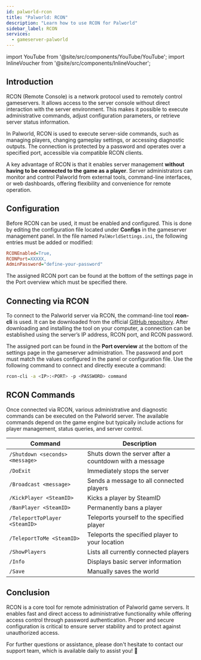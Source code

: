 ```yaml
---
id: palworld-rcon
title: "Palworld: RCON"
description: "Learn how to use RCON for Palworld"
sidebar_label: RCON
services:
  - gameserver-palworld
---
```


import YouTube from '@site/src/components/YouTube/YouTube';
import InlineVoucher from '@site/src/components/InlineVoucher';

## Introduction

RCON (Remote Console) is a network protocol used to remotely control gameservers. It allows access to the server console without direct interaction with the server environment. This makes it possible to execute administrative commands, adjust configuration parameters, or retrieve server status information.

In Palworld, RCON is used to execute server-side commands, such as managing players, changing gameplay settings, or accessing diagnostic outputs. The connection is protected by a password and operates over a specified port, accessible via compatible RCON clients.

A key advantage of RCON is that it enables server management **without having to be connected to the game as a player**. Server administrators can monitor and control Palworld from external tools, command-line interfaces, or web dashboards, offering flexibility and convenience for remote operation.

<InlineVoucher />

## Configuration

Before RCON can be used, it must be enabled and configured. This is done by editing the configuration file located under **Configs** in the gameserver management panel. In the file named `PalWorldSettings.ini`, the following entries must be added or modified:

```cfg
RCONEnabled=True,
RCONPort=XXXXX,
AdminPassword="define-your-password"
```
The assigned RCON port can be found at the bottom of the settings page in the Port overview which must be specified there.



## Connecting via RCON

To connect to the Palworld server via RCON, the command-line tool **rcon-cli** is used. It can be downloaded from the official [GitHub repository](https://github.com/gorcon/rcon-cli). After downloading and installing the tool on your computer, a connection can be established using the server’s IP address, RCON port, and RCON password.

The assigned port can be found in the **Port overview** at the bottom of the settings page in the gameserver administration.  The password and port must match the values configured in the panel or configuration file. Use the following command to connect and directly execute a command:

```bash
rcon-cli -a <IP>:<PORT> -p <PASSWORD> command
```



## RCON Commands

Once connected via RCON, various administrative and diagnostic commands can be executed on the Palworld server. The available commands depend on the game engine but typically include actions for player management, status queries, and server control.

| Command                                   | Description                                                 |
|------------------------------------------|-------------------------------------------------------------|
| `/Shutdown <seconds> <message>`          | Shuts down the server after a countdown with a message      |
| `/DoExit`                                | Immediately stops the server                                |
| `/Broadcast <message>`                   | Sends a message to all connected players                    |
| `/KickPlayer <SteamID>`                  | Kicks a player by SteamID                                   |
| `/BanPlayer <SteamID>`                   | Permanently bans a player                                   |
| `/TeleportToPlayer <SteamID>`            | Teleports yourself to the specified player                  |
| `/TeleportToMe <SteamID>`                | Teleports the specified player to your location             |
| `/ShowPlayers`                           | Lists all currently connected players                       |
| `/Info`                                  | Displays basic server information                           |
| `/Save`                                  | Manually saves the world                                    |



## Conclusion

RCON is a core tool for remote administration of Palworld game servers. It enables fast and direct access to administrative functionality while offering access control through password authentication. Proper and secure configuration is critical to ensure server stability and to protect against unauthorized access.

For further questions or assistance, please don't hesitate to contact our support team, which is available daily to assist you! 🙂

<InlineVoucher />
